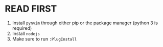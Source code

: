 # READ FIRST
1. Install `pynvim` through either pip or the package manager (python 3 is required)
2. Install `nodejs`
3. Make sure to run `:PlugInstall`
